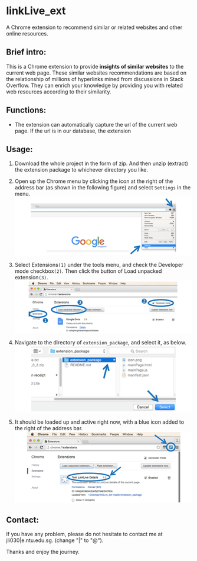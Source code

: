 # linkLive_ext
A Chrome extension to recommend similar or related websites and other online resources.

## Brief intro:
This is a Chrome extension to provide **insights of similar websites** to the current web page.
These similar websites recommendations are based on the relationship of millions of hyperlinks mined from discussions in Stack Overflow. They can enrich your knowledge by providing you with related web resources according to their similarity.

## Functions:
* The extension can automatically capture the url of the current web page. If the url is in our database, the extension 

## Usage:
1. Download the whole project in the form of zip. And then unzip (extract) the extension package to whichever directory you like.
2. Open up the Chrome menu by clicking the icon at the right of the address bar (as shown in the following figure) and select `Settings` in the menu.
![alt tag](https://raw.githubusercontent.com/tomhanlei/linkLive_ext/master/x2.png)

3. Select Extensions`(1)` under the tools menu, and check the Developer mode checkbox`(2)`. Then click the button of Load unpacked extension`(3)`.
![alt tag](https://raw.githubusercontent.com/tomhanlei/linkLive_ext/master/x3.png)

4. Navigate to the directory of `extension_package`, and select it, as below.
![alt tag](https://raw.githubusercontent.com/tomhanlei/linkLive_ext/master/x4.png)

5. It should be loaded up and active right now, with a blue icon added to the right of the address bar.
![alt tag](https://raw.githubusercontent.com/tomhanlei/linkLive_ext/master/x5.png)

## Contact:
If you have any problem, please do not hesitate to contact me at jli030|e.ntu.edu.sg. (change "|" to "@").

Thanks and enjoy the journey.
